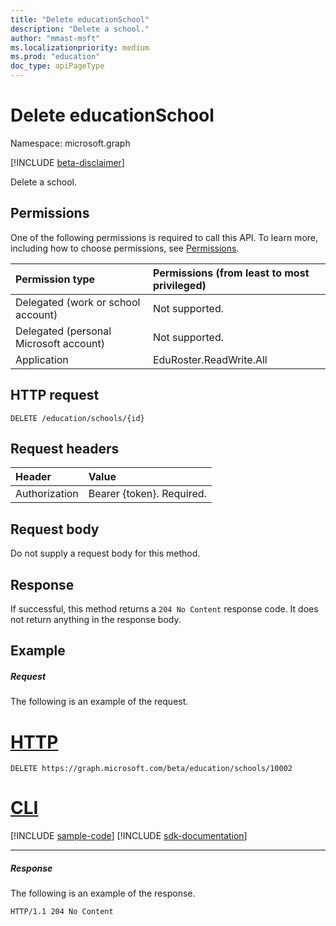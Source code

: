 ```yaml
---
title: "Delete educationSchool"
description: "Delete a school."
author: "mmast-msft"
ms.localizationpriority: medium
ms.prod: "education"
doc_type: apiPageType
---
```


# Delete educationSchool

Namespace: microsoft.graph

[!INCLUDE [beta-disclaimer](../../includes/beta-disclaimer.md)]

Delete a school.

## Permissions
One of the following permissions is required to call this API. To learn more, including how to choose permissions, see [Permissions](/graph/permissions-reference).

|Permission type      | Permissions (from least to most privileged)              |
|:--------------------|:---------------------------------------------------------|
|Delegated (work or school account) |  Not supported.  |
|Delegated (personal Microsoft account) |  Not supported.  |
|Application | EduRoster.ReadWrite.All | 

## HTTP request
<!-- { "blockType": "ignored" } -->
```http
DELETE /education/schools/{id}
```
## Request headers
| Header       | Value |
|:---------------|:--------|
| Authorization  | Bearer {token}. Required.  |

## Request body
Do not supply a request body for this method.


## Response
If successful, this method returns a `204 No Content` response code. It does not return anything in the response body.

## Example
##### Request
The following is an example of the request.

# [HTTP](#tab/http)
<!-- {
  "blockType": "request",
  "name": "delete_educationschool",
  "sampleKeys": ["10002"]
}-->
```http
DELETE https://graph.microsoft.com/beta/education/schools/10002
```

# [CLI](#tab/cli)
[!INCLUDE [sample-code](../includes/snippets/cli/delete-educationschool-cli-snippets.md)]
[!INCLUDE [sdk-documentation](../includes/snippets/snippets-sdk-documentation-link.md)]

---

##### Response
The following is an example of the response. 

<!-- {
  "blockType": "response",
  "truncated": true
} -->
```http
HTTP/1.1 204 No Content
```

<!-- uuid: 8fcb5dbc-d5aa-4681-8e31-b001d5168d79
2015-10-25 14:57:30 UTC -->
<!--
{
  "type": "#page.annotation",
  "description": "Delete educationSchool",
  "keywords": "",
  "section": "documentation",
  "tocPath": "",
  "suppressions": [
  ]
}
-->


